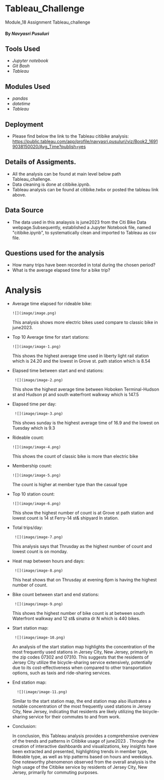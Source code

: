 # Tableau_Challenge
Module_18 Assignment  Tableau_challenge

#### By _**Navyasri Pusuluri**_

## Tools Used

* _Jupyter notebook_
* _Git Bash_
* _Tableau_

## Modules Used

* _pandas_
* _datetime_
* _Tableau_

## Deployment
* Please find below the link to the Tableau citibike analysis:
  https://public.tableau.com/app/profile/navyasri.pusuluri/viz/Book2_16919038150020/Avg_Time?publish=yes

## Details of Assigments.

* All the analysis can be found at  main level below path Tableau_challenge.
* Data cleaning is done at citibike.ipynb.
* Tableau analysis can be found at citibike.twbx or posted the tableau link above.


## Data Source
* The data used in this analaysis is june2023 from the Citi Bike Data webpage.Subsequently,  established a Jupyter Notebook file, named "citibike.ipynb", to systematically clean and imported to Tableau as csv file.

## Questions used for the analysis
* How many trips have been recorded in total during the chosen period?
* What is the average elapsed time for a bike trip?

# Analysis
* Average time elapsed for rideable bike:

      ![](image/image.png)
  
    This analysis shows more electric bikes used compare to classic bike in june2023.
* Top 10 Average time for start stations:

      ![](image/image-1.png)

    This shows the highest average time used in liberty light rail station which is 24.20 and the lowest in Grove st. path station which is 8.54

* Elapsed time between start and end stations:
     
       ![](image/image-2.png)
  
     This show the highest average time between Hoboken Terminal-Hudson st and Hudson pt and south waterfront walkway which is 147.5

* Elapsed time per day:
 
       ![](image/image-3.png)
  
    This shows  sunday is the highest average time of 16.9 and the lowest on Tuesday which is 9.3

* Rideable count:

      ![](image/image-4.png)
  
    This shows the count of classic bike is more than electric bike 

* Membership count:

      ![](image/image-5.png)
  
    The count is higher at member type than the casual type

* Top 10 station count:

      ![](image/image-6.png)
  
    This show the highest number of count is at Grove st path station and lowest count is 14 st Ferry-14 st& shipyard ln station.

* Total trips/day:

       ![](image/image-7.png)

     This analysis says that Thrusday as the highest number of count and lowest count is on monday.

* Heat map between hours and days:

       ![](image/image-8.png)
  
    This heat shows that on Thrusday at evening 6pm is  having the highest number of count.

* Bike count between start and end  stations:

       ![](image/image-9.png)
  
     This shows the highest number of bike count is at between south Waterfront walkway and 12 st& sinatra dr N which is 440 bikes.

* Start station map:

       ![](image/image-10.png)
  
  An analysis of the start station map highlights the concentration of the most frequently used stations in Jersey City, New Jersey, primarily in the zip codes 07302 and 07310. This suggests that the residents of Jersey City utilize the bicycle-sharing service extensively, potentially due to its cost-effectiveness when compared to other transportation options, such as taxis and ride-sharing services.

* End station map:    

        ![](image/image-11.png)
  
  Similar to the start station map, the end station map also illustrates a notable concentration of the most frequently used stations in Jersey City, New Jersey, indicating that residents are likely utilizing the bicycle-sharing service for their commutes to and from work.

* Conclusion:

  In conclusion, this Tableau analysis provides a comprehensive overview of the trends and patterns in Citibike usage of june2023 . Through the creation of interactive dashboards and visualizations, key insights have been extracted and presented, highlighting trends in member type, Rideable type, as well as trip patterns based on hours and weekdays. One noteworthy phenomenon observed from the overall analysis is the high usage of the Citibike service by residents of Jersey City, New Jersey, primarily for commuting purposes.
                        
